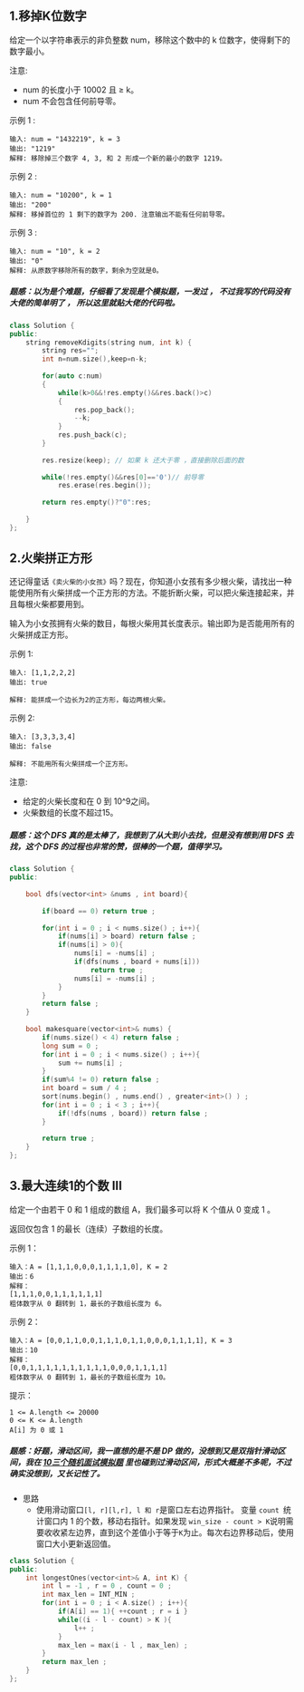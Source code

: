 ## 1.移掉K位数字
给定一个以字符串表示的非负整数 num，移除这个数中的 k 位数字，使得剩下的数字最小。

注意:

* num 的长度小于 10002 且 ≥ k。
* num 不会包含任何前导零。

示例 1 :
```
输入: num = "1432219", k = 3
输出: "1219"
解释: 移除掉三个数字 4, 3, 和 2 形成一个新的最小的数字 1219。
```
示例 2 :
```
输入: num = "10200", k = 1
输出: "200"
解释: 移掉首位的 1 剩下的数字为 200. 注意输出不能有任何前导零。
```
示例 3 :
```
输入: num = "10", k = 2
输出: "0"
解释: 从原数字移除所有的数字，剩余为空就是0。
```
##### 题感：以为是个难题，仔细看了发现是个模拟题，一发过 ， 不过我写的代码没有大佬的简单明了 ， 所以这里就贴大佬的代码啦。
```C++
class Solution {
public:
    string removeKdigits(string num, int k) {
        string res="";
        int n=num.size(),keep=n-k;
        
        for(auto c:num)
        {
            while(k>0&&!res.empty()&&res.back()>c)
            {
                res.pop_back();
                --k;
            }
            res.push_back(c);
        }
        
        res.resize(keep); // 如果 k 还大于零 ，直接删除后面的数
        
        while(!res.empty()&&res[0]=='0')// 前导零
            res.erase(res.begin());
        
        return res.empty()?"0":res;
        
    }
};
```
## 2.火柴拼正方形
还记得童话`《卖火柴的小女孩》`吗？现在，你知道小女孩有多少根火柴，请找出一种能使用所有火柴拼成一个正方形的方法。不能折断火柴，可以把火柴连接起来，并且每根火柴都要用到。

输入为小女孩拥有火柴的数目，每根火柴用其长度表示。输出即为是否能用所有的火柴拼成正方形。

示例 1:
```
输入: [1,1,2,2,2]
输出: true

解释: 能拼成一个边长为2的正方形，每边两根火柴。
```
示例 2:
```
输入: [3,3,3,3,4]
输出: false

解释: 不能用所有火柴拼成一个正方形。  
```
注意:

* 给定的火柴长度和在 0 到 10^9之间。
* 火柴数组的长度不超过15。

##### 题感：这个 DFS 真的是太棒了，我想到了从大到小去找，但是没有想到用 DFS 去找，这个 DFS 的过程也非常的赞，很棒的一个题，值得学习。
```C++
class Solution {
public:
    
    bool dfs(vector<int> &nums , int board){
        
        if(board == 0) return true ;
        
        for(int i = 0 ; i < nums.size() ; i++){
            if(nums[i] > board) return false ; 
            if(nums[i] > 0){
                nums[i] = -nums[i] ; 
                if(dfs(nums , board + nums[i]))
                    return true ; 
                nums[i] = -nums[i] ;
            }
        }
        return false ;
    }
    
    bool makesquare(vector<int>& nums) {
        if(nums.size() < 4) return false ; 
        long sum = 0 ; 
        for(int i = 0 ; i < nums.size() ; i++){
            sum += nums[i] ; 
        }
        if(sum%4 != 0) return false ; 
        int board = sum / 4 ;
        sort(nums.begin() , nums.end() , greater<int>() ) ; 
        for(int i = 0 ; i < 3 ; i++){
            if(!dfs(nums , board)) return false ; 
        }
        
        return true ;
    }
};
```
## 3.最大连续1的个数 III
给定一个由若干 0 和 1 组成的数组 A，我们最多可以将 K 个值从 0 变成 1 。

返回仅包含 1 的最长（连续）子数组的长度。

示例 1：
```
输入：A = [1,1,1,0,0,0,1,1,1,1,0], K = 2
输出：6
解释： 
[1,1,1,0,0,1,1,1,1,1,1]
粗体数字从 0 翻转到 1，最长的子数组长度为 6。
```
示例 2：
```
输入：A = [0,0,1,1,0,0,1,1,1,0,1,1,0,0,0,1,1,1,1], K = 3
输出：10
解释：
[0,0,1,1,1,1,1,1,1,1,1,1,0,0,0,1,1,1,1]
粗体数字从 0 翻转到 1，最长的子数组长度为 10。
```

提示：
```
1 <= A.length <= 20000
0 <= K <= A.length
A[i] 为 0 或 1 
```
##### 题感：好题，滑动区间，我一直想的是不是 DP 做的，没想到又是双指针滑动区间，我在 [10三个随机面试模拟题](./10三个随机面试模拟题.md) 里也碰到过滑动区间，形式大概差不多呢，不过确实没想到，又长记性了。
* 思路
	* 使用滑动窗口` [l, r][l,r], l 和 r `是窗口左右边界指针。
变量 `count `统计窗口内 1 的个数，移动右指针。如果发现 `win_size - count > K`说明需要收收紧左边界，直到这个差值小于等于` K `为止。每次右边界移动后，使用窗口大小更新返回值。

```C++
class Solution {
public:
    int longestOnes(vector<int>& A, int K) {
        int l = -1 , r = 0 , count = 0 ; 
        int max_len = INT_MIN ; 
        for(int i = 0 ; i < A.size() ; i++){
            if(A[i] == 1){ ++count ; r = i } 
            while((i - l - count) > K ){
                l++ ;
            }
            max_len = max(i - l , max_len) ;
        }
        return max_len ;
    }
};
```
